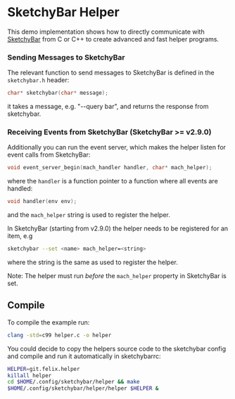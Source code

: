 # SketchyBar Helper
This demo implementation shows how to directly communicate with
[SketchyBar](https://github.com/FelixKratz/SketchyBar) from C or C++ to create
advanced and fast helper programs.

### Sending Messages to SketchyBar
The relevant function to send messages to SketchyBar is defined in the
`sketchybar.h` header:
```c
char* sketchybar(char* message);
```
it takes a message, e.g. "--query bar", and returns the response from
sketchybar.

### Receiving Events from SketchyBar (SketchyBar >= v2.9.0)
Additionally you can run the event server, which makes the helper listen for
event calls from SketchyBar:
```c
void event_server_begin(mach_handler handler, char* mach_helper);
```
where the `handler` is a function pointer to a function where all events are
handled:
```c
void handler(env env);
```
and the `mach_helper` string is used to register the helper.

In SketchyBar (starting from v2.9.0) the helper needs to be registered for an
item, e.g 
```bash
sketchybar --set <name> mach_helper=<string>
```
where the string is the same as used to register the helper.

Note: The helper must run *before* the `mach_helper` property in SketchyBar is
set.

## Compile
To compile the example run:
```bash
clang -std=c99 helper.c -o helper
```
You could decide to copy the helpers source code to the sketchybar config and
compile and run it automatically in sketchybarrc:
```bash
HELPER=git.felix.helper
killall helper
cd $HOME/.config/sketchybar/helper && make
$HOME/.config/sketchybar/helper/helper $HELPER &
```
